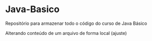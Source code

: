 # Java-Basico
Repositório para armazenar todo o código do curso de Java Básico

Alterando conteúdo de um arquivo de forma local (ajuste)